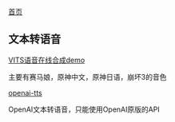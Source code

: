 [首页](https://dongsiqie.me/)

## 文本转语音

[VITS语音在线合成demo](https://zomehwh-vits-uma-genshin-honkai.hf.space)

主要有赛马娘，原神中文，原神日语，崩坏3的音色

[openai-tts](https://dongsiqie-openai-tts.hf.space)

OpenAI文本转语音，只能使用OpenAI原版的API

